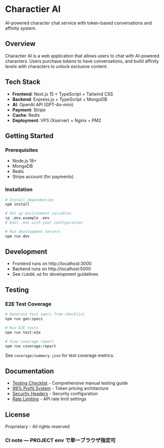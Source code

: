 # Charactier AI

AI-powered character chat service with token-based conversations and affinity system.

## Overview

Charactier AI is a web application that allows users to chat with AI-powered characters. Users purchase tokens to have conversations, and build affinity levels with characters to unlock exclusive content.

## Tech Stack

- **Frontend**: Next.js 15 + TypeScript + Tailwind CSS
- **Backend**: Express.js + TypeScript + MongoDB
- **AI**: OpenAI API (GPT-4o-mini)
- **Payment**: Stripe
- **Cache**: Redis
- **Deployment**: VPS (Xserver) + Nginx + PM2

## Getting Started

### Prerequisites

- Node.js 18+
- MongoDB
- Redis
- Stripe account (for payments)

### Installation

```bash
# Install dependencies
npm install

# Set up environment variables
cp .env.example .env
# Edit .env with your configuration

# Run development servers
npm run dev
```

## Development

- Frontend runs on http://localhost:3000
- Backend runs on http://localhost:5000
- See `CLAUDE.md` for development guidelines

## Testing

### E2E Test Coverage

```bash
# Generate test specs from checklist
npm run gen:specs

# Run E2E tests
npm run test:e2e

# View coverage report
npm run coverage:report
```

See `coverage/summary.json` for test coverage metrics.

## Documentation

- [Testing Checklist](docs/testing-checklist.md) - Comprehensive manual testing guide
- [99% Profit System](docs/99-percent-profit-system.md) - Token pricing architecture
- [Security Headers](docs/security-headers.md) - Security configuration
- [Rate Limiting](docs/rate-limiting.md) - API rate limit settings

## License

Proprietary - All rights reserved
### CI note — PROJECT env で単一ブラウザ指定可
